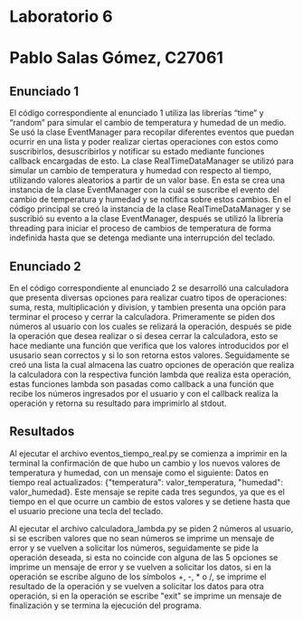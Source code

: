 # Laboratorio 6
# Pablo Salas Gómez, C27061
## Enunciado 1
El código correspondiente al enunciado 1 utiliza las librerías “time” y “random” para simular el cambio de temperatura y humedad de un medio. Se usó la clase EventManager para recopilar diferentes eventos que puedan ocurrir en una lista y poder realizar ciertas operaciones con estos como suscribirlos, desuscribirlos y notificar su estado mediante funciones callback encargadas de esto. La clase RealTimeDataManager se utilizó para simular un cambio de temperatura y humedad con respecto al tiempo, utilizando valores aleatorios a partir de un valor base. En esta se crea una instancia de la clase EventManager con la cuál se suscribe el evento del cambio de temperatura y humedad y se notifica sobre estos cambios. En el código principal se creó la instancia de la clase RealTimeDataManager y se suscribió su evento a la clase EventManager, después se utilizó la librería threading para iniciar el proceso de cambios de temperatura de forma indefinida hasta que se detenga mediante una interrupción del teclado.
## Enunciado 2
En el código correspondiente al enunciado 2 se desarrolló una calculadora que presenta diversas opciones para realizar cuatro tipos de operaciones: suma, resta, multiplicación y divisíon, y tambien presenta una opción para terminar el proceso y cerrar la calculadora. Primeramente se piden dos números al usuario con los cuales se relizará la operación, después se pide la operación que desea realizar o si desea cerrar la calculadora, esto se hace mediante una función que verifica que los valores introducidos por el ususario sean correctos y si lo son retorna estos valores. Seguidamente se creó una lista la cual almacena las cuatro opciones de operación que realiza la calculadora con la respectiva función lambda que realiza esta operación, estas funciones lambda son pasadas como callback a una función que recibe los números ingresados por el usuario y con el callback realiza la operación y retorna su resultado para imprimirlo al stdout.
## Resultados
Al ejecutar el archivo eventos_tiempo_real.py se comienza a imprimir en la terminal la confirmación de que hubo un cambio y los nuevos valores de temperatura y humedad, con un mensaje como el siguiente: Datos en tiempo real actualizados: {"temperatura": valor_temperatura, "humedad": valor_humedad}. Este mensaje se repite cada tres segundos, ya que es el tiempo en el que ocurre un cambio de estos valores y se detiene hasta que el usuario precione una tecla del teclado.

Al ejecutar el archivo calculadora_lambda.py se piden 2 números al usuario, si se escriben valores que no sean números se imprime un mensaje de error y se vuelven a solicitar los números, seguidamente se pide la operación deseada, si esta no coincide con alguna de las 5 opciones se imprime un mensaje de error y se vuelven a solicitar los datos, si en la operación se escribe alguno de los símbolos +, -, * o /, se imprime el resultado de la operación y se vuelven a solicitar los datos para otra operación, si en la operación se escribe "exit" se imprime un mensaje de finalización y se termina la ejecución del programa.

